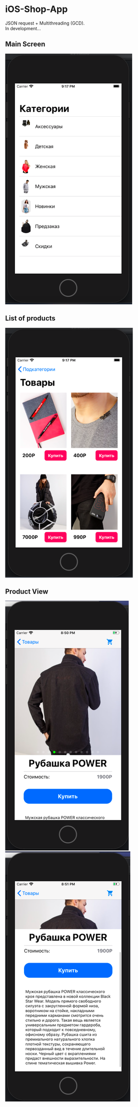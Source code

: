 # iOS-Shop-App

JSON request + Multithreading (GCD).  
In development...

## Main Screen
![Main Screen Screenshot](https://github.com/RB387/iOS-Shop-App/blob/master/git-img/categories.png?raw=true)

## List of products
![List of products Screen Screenshot](https://github.com/RB387/iOS-Shop-App/blob/master/git-img/products.png?raw=true)

## Product View
![Product view Screen Screenshot1](https://github.com/RB387/iOS-Shop-App/blob/master/git-img/product1.png?raw=true)
![Product view Screen Screenshot2](https://github.com/RB387/iOS-Shop-App/blob/master/git-img/product2.png?raw=true)
